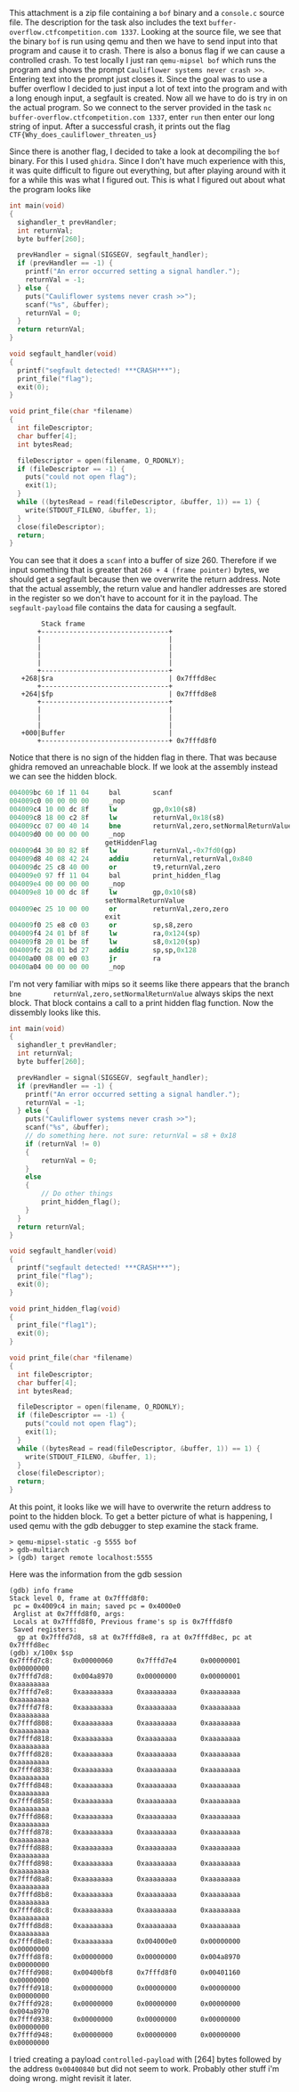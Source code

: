 This attachment is a zip file containing a `bof` binary and a `console.c` source file. The description for the task also includes the text `buffer-overflow.ctfcompetition.com 1337`. Looking at the source file, we see that the binary `bof` is run using qemu and then we have to send input into that program and cause it to crash. There is also a bonus flag if we can cause a controlled crash. To test locally I just ran `qemu-mipsel bof` which runs the program and shows the prompt `Cauliflower systems never crash >>`. Entering text into the prompt just closes it. Since the goal was to use a buffer overflow I decided to just input a lot of text into the program and with a long enough input, a segfault is created. Now all we have to do is try in on the actual program. So we connect to the server provided in the task `nc buffer-overflow.ctfcompetition.com 1337`, enter `run` then enter our long string of input. After a successful crash, it prints out the flag `CTF{Why_does_cauliflower_threaten_us}`

Since there is another flag, I decided to take a look at decompiling the `bof` binary. For this I used `ghidra`. Since I don't have much experience with this, it was quite difficult to figure out everything, but after playing around with it for a while this was what I figured out. This is what I figured out about what the program looks like
```c
int main(void)
{
  sighandler_t prevHandler;
  int returnVal;
  byte buffer[260];

  prevHandler = signal(SIGSEGV, segfault_handler);
  if (prevHandler == -1) {
    printf("An error occurred setting a signal handler.");
    returnVal = -1;
  } else {
    puts("Cauliflower systems never crash >>");
    scanf("%s", &buffer);
    returnVal = 0;
  }
  return returnVal;
}

void segfault_handler(void)
{
  printf("segfault detected! ***CRASH***");
  print_file("flag");
  exit(0);
}

void print_file(char *filename)
{
  int fileDescriptor;
  char buffer[4];
  int bytesRead;

  fileDescriptor = open(filename, O_RDONLY);
  if (fileDescriptor == -1) {
    puts("could not open flag");
    exit(1);
  }
  while ((bytesRead = read(fileDescriptor, &buffer, 1)) == 1) {
    write(STDOUT_FILENO, &buffer, 1);
  }
  close(fileDescriptor);
  return;
}
```

You can see that it does a `scanf` into a buffer of size 260. Therefore if we input something that is greater that `260 + 4 (frame pointer)` bytes, we should get a segfault because then we overwrite the return address. Note that the actual assembly, the return value and handler addresses are stored in the register so we don't have to account for it in the payload. The `segfault-payload` file contains the data for causing a segfault.

```
        Stack frame
       +--------------------------------+
       |                                |
       |                                |
       |                                |
       |                                |
       +--------------------------------+
   +268|$ra                             | 0x7fffd8ec
       +--------------------------------+
   +264|$fp                             | 0x7fffd8e8
       +--------------------------------+
       |                                |
       |                                |
       |                                |
   +000|Buffer                          |
       +--------------------------------+ 0x7fffd8f0
```

Notice that there is no sign of the hidden flag in there. That was because ghidra removed an unreachable block. If we look at the assembly instead we can see the hidden block.
```mips
004009bc 60 1f 11 04     bal        scanf                                            ;call scanf()
004009c0 00 00 00 00     _nop                                                        ;branch delay slot
004009c4 10 00 dc 8f     lw         gp,0x10(s8)                                      ;??
004009c8 18 00 c2 8f     lw         returnVal,0x18(s8)                               ;load word into returnVal
004009cc 07 00 40 14     bne        returnVal,zero,setNormalReturnValue              ;this jump skips over the get hidden flag section
004009d0 00 00 00 00     _nop
                        getHiddenFlag
004009d4 30 80 82 8f     lw         returnVal,-0x7fd0(gp)
004009d8 40 08 42 24     addiu      returnVal,returnVal,0x840
004009dc 25 c8 40 00     or         t9,returnVal,zero
004009e0 97 ff 11 04     bal        print_hidden_flag                                ;print_hidden_flag()
004009e4 00 00 00 00     _nop                                                        ;branch delay slot
004009e8 10 00 dc 8f     lw         gp,0x10(s8)
                        setNormalReturnValue
004009ec 25 10 00 00     or         returnVal,zero,zero
                        exit
004009f0 25 e8 c0 03     or         sp,s8,zero
004009f4 24 01 bf 8f     lw         ra,0x124(sp)
004009f8 20 01 be 8f     lw         s8,0x120(sp)
004009fc 28 01 bd 27     addiu      sp,sp,0x128
00400a00 08 00 e0 03     jr         ra
00400a04 00 00 00 00     _nop
```

I'm not very familiar with mips so it seems like there appears that the branch ` bne        returnVal,zero,setNormalReturnValue` always skips the next block. That block contains a call to a print hidden flag function. Now the dissembly looks like this.
```c
int main(void)
{
  sighandler_t prevHandler;
  int returnVal;
  byte buffer[260];

  prevHandler = signal(SIGSEGV, segfault_handler);
  if (prevHandler == -1) {
    printf("An error occurred setting a signal handler.");
    returnVal = -1;
  } else {
    puts("Cauliflower systems never crash >>");
    scanf("%s", &buffer);
    // do something here. not sure: returnVal = s8 + 0x18
    if (returnVal != 0)
    {
        returnVal = 0;
    }
    else
    {
        // Do other things
        print_hidden_flag();
    }
  }
  return returnVal;
}

void segfault_handler(void)
{
  printf("segfault detected! ***CRASH***");
  print_file("flag");
  exit(0);
}

void print_hidden_flag(void)
{
  print_file("flag1");
  exit(0);
}

void print_file(char *filename)
{
  int fileDescriptor;
  char buffer[4];
  int bytesRead;

  fileDescriptor = open(filename, O_RDONLY);
  if (fileDescriptor == -1) {
    puts("could not open flag");
    exit(1);
  }
  while ((bytesRead = read(fileDescriptor, &buffer, 1)) == 1) {
    write(STDOUT_FILENO, &buffer, 1);
  }
  close(fileDescriptor);
  return;
}
```

At this point, it looks like we will have to overwrite the return address to point to the hidden block. To get a better picture of what is happening, I used qemu with the gdb debugger to step examine the stack frame.
```
> qemu-mipsel-static -g 5555 bof
> gdb-multiarch
> (gdb) target remote localhost:5555
```

Here was the information from the gdb session
```
(gdb) info frame                                                          
Stack level 0, frame at 0x7fffd8f0:                                       
 pc = 0x4009c4 in main; saved pc = 0x4000e0                               
 Arglist at 0x7fffd8f0, args:                                             
 Locals at 0x7fffd8f0, Previous frame's sp is 0x7fffd8f0                  
 Saved registers:                                                         
  gp at 0x7fffd7d8, s8 at 0x7fffd8e8, ra at 0x7fffd8ec, pc at 0x7fffd8ec  
(gdb) x/100x $sp                                                           
0x7fffd7c8:     0x00000060      0x7fffd7e4      0x00000001      0x00000000
0x7fffd7d8:     0x004a8970      0x00000000      0x00000001      0xaaaaaaaa
0x7fffd7e8:     0xaaaaaaaa      0xaaaaaaaa      0xaaaaaaaa      0xaaaaaaaa
0x7fffd7f8:     0xaaaaaaaa      0xaaaaaaaa      0xaaaaaaaa      0xaaaaaaaa
0x7fffd808:     0xaaaaaaaa      0xaaaaaaaa      0xaaaaaaaa      0xaaaaaaaa
0x7fffd818:     0xaaaaaaaa      0xaaaaaaaa      0xaaaaaaaa      0xaaaaaaaa
0x7fffd828:     0xaaaaaaaa      0xaaaaaaaa      0xaaaaaaaa      0xaaaaaaaa
0x7fffd838:     0xaaaaaaaa      0xaaaaaaaa      0xaaaaaaaa      0xaaaaaaaa
0x7fffd848:     0xaaaaaaaa      0xaaaaaaaa      0xaaaaaaaa      0xaaaaaaaa
0x7fffd858:     0xaaaaaaaa      0xaaaaaaaa      0xaaaaaaaa      0xaaaaaaaa
0x7fffd868:     0xaaaaaaaa      0xaaaaaaaa      0xaaaaaaaa      0xaaaaaaaa
0x7fffd878:     0xaaaaaaaa      0xaaaaaaaa      0xaaaaaaaa      0xaaaaaaaa
0x7fffd888:     0xaaaaaaaa      0xaaaaaaaa      0xaaaaaaaa      0xaaaaaaaa
0x7fffd898:     0xaaaaaaaa      0xaaaaaaaa      0xaaaaaaaa      0xaaaaaaaa
0x7fffd8a8:     0xaaaaaaaa      0xaaaaaaaa      0xaaaaaaaa      0xaaaaaaaa
0x7fffd8b8:     0xaaaaaaaa      0xaaaaaaaa      0xaaaaaaaa      0xaaaaaaaa
0x7fffd8c8:     0xaaaaaaaa      0xaaaaaaaa      0xaaaaaaaa      0xaaaaaaaa
0x7fffd8d8:     0xaaaaaaaa      0xaaaaaaaa      0xaaaaaaaa      0xaaaaaaaa
0x7fffd8e8:     0xaaaaaaaa      0x004000e0      0x00000000      0x00000000
0x7fffd8f8:     0x00000000      0x00000000      0x004a8970      0x00000000
0x7fffd908:     0x00400bf8      0x7fffd8f0      0x00401160      0x00000000
0x7fffd918:     0x00000000      0x00000000      0x00000000      0x00000000
0x7fffd928:     0x00000000      0x00000000      0x00000000      0x004a8970
0x7fffd938:     0x00000000      0x00000000      0x00000000      0x00000000
0x7fffd948:     0x00000000      0x00000000      0x00000000      0x00000000
```

I tried creating a payload `controlled-payload` with [264] bytes followed by the address `0x00400840` but did not seem to work. Probably other stuff i'm doing wrong. might revisit it later.
